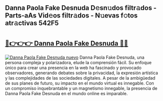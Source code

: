 ## Danna Paola Fake Desnuda D𝚎sn𝚞dos filtr𝚊dos - Parts-aAs Vid𝚎os filtr𝚊dos - N𝚞evas f𝚘tos atr𝚊ctivas 542F5

# <h2><a href="http://mb0lrk.tromn.icu/?c=Danna+Paola+Fake+Desnuda">🔗👉👉👉 Danna Paola Fake Desnuda 🔗🔗</a></h2>

[![Danna Paola Fake Desnuda nuevo](https://i.imgur.com/pEAQMta.gif)](http://mb0lrk.tromn.icu/?c=Danna+Paola+Fake+Desnuda)
Danna Paola Fake Desnuda, una persona compleja y polarizadora, elude la comprensión fácil. Su enfoque único para crear una presencia en la web ha fascinado y provocado observadores, generando debates sobre la privacidad, la expresión artística y las complejidades de las sociedades digitales. A pesar de la ambigüedad de sus planes de futuro, su impacto en el mundo virtual es innegable. Con un compromiso inquebrantable y un magnetismo innegable, la presencia de Danna Paola Fake Desnuda en el mundo online es imparable.

